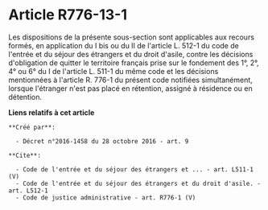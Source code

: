 # Article R776-13-1

Les dispositions de la présente sous-section sont applicables aux recours formés, en application du I bis ou du II de
l'article L. 512-1 du code de l'entrée et du séjour des étrangers et du droit d'asile, contre les décisions d'obligation de
quitter le territoire français prise sur le fondement des 1°, 2°, 4° ou 6° du I de l'article L. 511-1 du même code et les
décisions mentionnées à l'article R. 776-1 du présent code notifiées simultanément, lorsque l'étranger n'est pas placé en
rétention, assigné à résidence ou en détention.

**Liens relatifs à cet article**

	**Créé par**:

	  - Décret n°2016-1458 du 28 octobre 2016 - art. 9

	**Cite**:

	  - Code de l'entrée et du séjour des étrangers et ... - art. L511-1 (V)
	  - Code de l'entrée et du séjour des étrangers et du droit d'asile. - art. L512-1
	  - Code de justice administrative - art. R776-1 (V)
